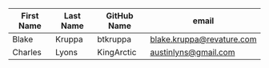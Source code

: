 | First Name    | Last Name     | GitHub Name  | email |
| ------------- | ------------- | -----        | ----  |
| Blake         | Kruppa        | btkruppa     | blake.kruppa@revature.com |
| Charles       | Lyons         | KingArctic   | austinlyns@gmail.com || Joseph        | Sperduto        | sperj001     | josephsperduto@gmail.com |
